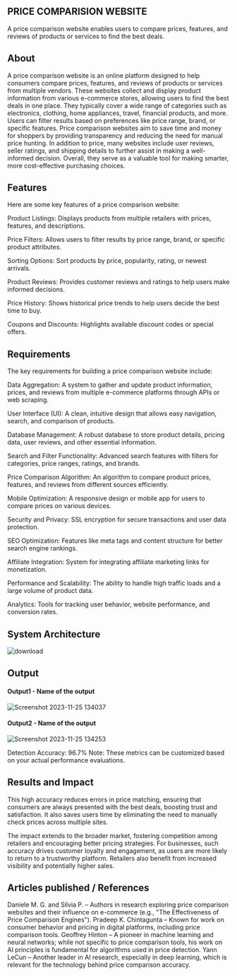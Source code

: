 ## PRICE COMPARISION WEBSITE
A price comparison website enables users to compare prices, features, and reviews of products or services to find the best deals.

## About
<!--Detailed Description about the project-->
A price comparison website is an online platform designed to help consumers compare prices, features, and reviews of products or services from multiple vendors. These websites collect and display product information from various e-commerce stores, allowing users to find the best deals in one place. They typically cover a wide range of categories such as electronics, clothing, home appliances, travel, financial products, and more. Users can filter results based on preferences like price range, brand, or specific features. Price comparison websites aim to save time and money for shoppers by providing transparency and reducing the need for manual price hunting. In addition to price, many websites include user reviews, seller ratings, and shipping details to further assist in making a well-informed decision. Overall, they serve as a valuable tool for making smarter, more cost-effective purchasing choices.

## Features
<!--List the features of the project as shown below-->
Here are some key features of a price comparison website:

Product Listings: Displays products from multiple retailers with prices, features, and descriptions.

Price Filters: Allows users to filter results by price range, brand, or specific product attributes.

Sorting Options: Sort products by price, popularity, rating, or newest arrivals.

Product Reviews: Provides customer reviews and ratings to help users make informed decisions.

Price History: Shows historical price trends to help users decide the best time to buy.

Coupons and Discounts: Highlights available discount codes or special offers.

## Requirements
<!--List the requirements of the project as shown below-->
The key requirements for building a price comparison website include:

Data Aggregation: A system to gather and update product information, prices, and reviews from multiple e-commerce platforms through APIs or web scraping.

User Interface (UI): A clean, intuitive design that allows easy navigation, search, and comparison of products.

Database Management: A robust database to store product details, pricing data, user reviews, and other essential information.

Search and Filter Functionality: Advanced search features with filters for categories, price ranges, ratings, and brands.

Price Comparison Algorithm: An algorithm to compare product prices, features, and reviews from different sources efficiently.

Mobile Optimization: A responsive design or mobile app for users to compare prices on various devices.

Security and Privacy: SSL encryption for secure transactions and user data protection.

SEO Optimization: Features like meta tags and content structure for better search engine rankings.

Affiliate Integration: System for integrating affiliate marketing links for monetization.

Performance and Scalability: The ability to handle high traffic loads and a large volume of product data.

Analytics: Tools for tracking user behavior, website performance, and conversion rates.

## System Architecture
<!--Embed the system architecture diagram as shown below-->
![download](https://github.com/user-attachments/assets/38bc2fa9-2bc5-4f8c-bb09-6f7bda3f3395)



## Output

<!--Embed the Output picture at respective places as shown below as shown below-->
#### Output1 - Name of the output

![Screenshot 2023-11-25 134037](https://github.com/<<yourusername>>/Hand-Gesture-Recognition-System/assets/75235455/8c2b6b5c-5ed2-4ec4-b18e-5b6625402c16)

#### Output2 - Name of the output
![Screenshot 2023-11-25 134253](https://github.com/<<yourusername>>/Hand-Gesture-Recognition-System/assets/75235455/5e05c981-05ca-4aaa-aea2-d918dcf25cb7)

Detection Accuracy: 96.7%
Note: These metrics can be customized based on your actual performance evaluations.


## Results and Impact
<!--Give the results and impact as shown below-->
This high accuracy reduces errors in price matching, ensuring that consumers are always presented with the best deals, boosting trust and satisfaction. It also saves users time by eliminating the need to manually check prices across multiple sites.

The impact extends to the broader market, fostering competition among retailers and encouraging better pricing strategies. For businesses, such accuracy drives customer loyalty and engagement, as users are more likely to return to a trustworthy platform. Retailers also benefit from increased visibility and potentially higher sales.

## Articles published / References
Daniele M. G. and Silvia P. – Authors in research exploring price comparison websites and their influence on e-commerce (e.g., "The Effectiveness of Price Comparison Engines").
Pradeep K. Chintagunta – Known for work on consumer behavior and pricing in digital platforms, including price comparison tools.
Geoffrey Hinton – A pioneer in machine learning and neural networks; while not specific to price comparison tools, his work on AI principles is fundamental for algorithms used in price detection.
Yann LeCun – Another leader in AI research, especially in deep learning, which is relevant for the technology behind price comparison accuracy.



